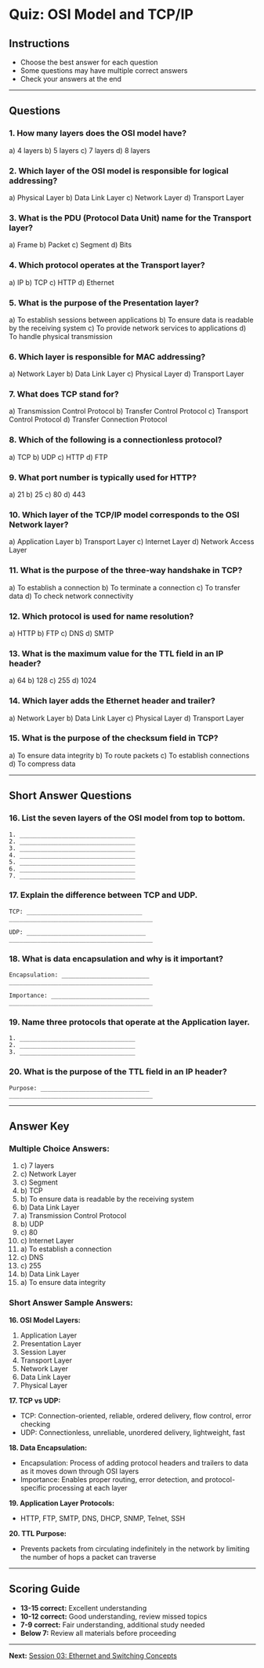 # Quiz: OSI Model and TCP/IP

## Instructions
- Choose the best answer for each question
- Some questions may have multiple correct answers
- Check your answers at the end

---

## Questions

### 1. How many layers does the OSI model have?
a) 4 layers
b) 5 layers
c) 7 layers
d) 8 layers

### 2. Which layer of the OSI model is responsible for logical addressing?
a) Physical Layer
b) Data Link Layer
c) Network Layer
d) Transport Layer

### 3. What is the PDU (Protocol Data Unit) name for the Transport layer?
a) Frame
b) Packet
c) Segment
d) Bits

### 4. Which protocol operates at the Transport layer?
a) IP
b) TCP
c) HTTP
d) Ethernet

### 5. What is the purpose of the Presentation layer?
a) To establish sessions between applications
b) To ensure data is readable by the receiving system
c) To provide network services to applications
d) To handle physical transmission

### 6. Which layer is responsible for MAC addressing?
a) Network Layer
b) Data Link Layer
c) Physical Layer
d) Transport Layer

### 7. What does TCP stand for?
a) Transmission Control Protocol
b) Transfer Control Protocol
c) Transport Control Protocol
d) Transfer Connection Protocol

### 8. Which of the following is a connectionless protocol?
a) TCP
b) UDP
c) HTTP
d) FTP

### 9. What port number is typically used for HTTP?
a) 21
b) 25
c) 80
d) 443

### 10. Which layer of the TCP/IP model corresponds to the OSI Network layer?
a) Application Layer
b) Transport Layer
c) Internet Layer
d) Network Access Layer

### 11. What is the purpose of the three-way handshake in TCP?
a) To establish a connection
b) To terminate a connection
c) To transfer data
d) To check network connectivity

### 12. Which protocol is used for name resolution?
a) HTTP
b) FTP
c) DNS
d) SMTP

### 13. What is the maximum value for the TTL field in an IP header?
a) 64
b) 128
c) 255
d) 1024

### 14. Which layer adds the Ethernet header and trailer?
a) Network Layer
b) Data Link Layer
c) Physical Layer
d) Transport Layer

### 15. What is the purpose of the checksum field in TCP?
a) To ensure data integrity
b) To route packets
c) To establish connections
d) To compress data

---

## Short Answer Questions

### 16. List the seven layers of the OSI model from top to bottom.
```
1. _________________________________
2. _________________________________
3. _________________________________
4. _________________________________
5. _________________________________
6. _________________________________
7. _________________________________
```

### 17. Explain the difference between TCP and UDP.
```
TCP: _________________________________
_________________________________________

UDP: __________________________________
_________________________________________
```

### 18. What is data encapsulation and why is it important?
```
Encapsulation: _________________________
_________________________________________

Importance: ____________________________
_________________________________________
```

### 19. Name three protocols that operate at the Application layer.
```
1. _________________________________
2. _________________________________
3. _________________________________
```

### 20. What is the purpose of the TTL field in an IP header?
```
Purpose: _______________________________
_________________________________________
```

---

## Answer Key

### Multiple Choice Answers:
1. c) 7 layers
2. c) Network Layer
3. c) Segment
4. b) TCP
5. b) To ensure data is readable by the receiving system
6. b) Data Link Layer
7. a) Transmission Control Protocol
8. b) UDP
9. c) 80
10. c) Internet Layer
11. a) To establish a connection
12. c) DNS
13. c) 255
14. b) Data Link Layer
15. a) To ensure data integrity

### Short Answer Sample Answers:

**16. OSI Model Layers:**
1. Application Layer
2. Presentation Layer
3. Session Layer
4. Transport Layer
5. Network Layer
6. Data Link Layer
7. Physical Layer

**17. TCP vs UDP:**
- TCP: Connection-oriented, reliable, ordered delivery, flow control, error checking
- UDP: Connectionless, unreliable, unordered delivery, lightweight, fast

**18. Data Encapsulation:**
- Encapsulation: Process of adding protocol headers and trailers to data as it moves down through OSI layers
- Importance: Enables proper routing, error detection, and protocol-specific processing at each layer

**19. Application Layer Protocols:**
- HTTP, FTP, SMTP, DNS, DHCP, SNMP, Telnet, SSH

**20. TTL Purpose:**
- Prevents packets from circulating indefinitely in the network by limiting the number of hops a packet can traverse

---

## Scoring Guide
- **13-15 correct:** Excellent understanding
- **10-12 correct:** Good understanding, review missed topics
- **7-9 correct:** Fair understanding, additional study needed
- **Below 7:** Review all materials before proceeding

---

**Next:** [Session 03: Ethernet and Switching Concepts](../../03-ethernet-switching/) 